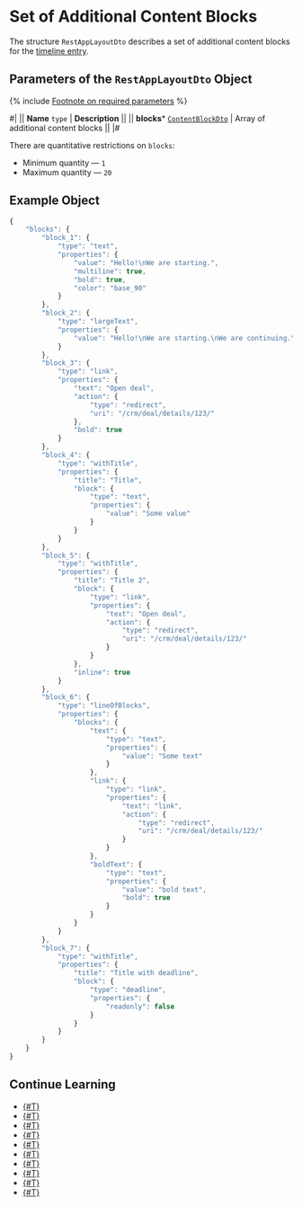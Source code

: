 # Set of Additional Content Blocks

The structure `RestAppLayoutDto` describes a set of additional content blocks for the [timeline entry](../index.md).

## Parameters of the `RestAppLayoutDto` Object

{% include [Footnote on required parameters](../../../../../../_includes/required.md) %}

#|
|| **Name**
`type` | **Description** ||
|| **blocks***
[`ContentBlockDto`](./content-block.md) | Array of additional content blocks ||
|#

There are quantitative restrictions on `blocks`:
- Minimum quantity — `1`
- Maximum quantity — `20`

## Example Object

```js
{
    "blocks": {
        "block_1": {
            "type": "text",
            "properties": {
                "value": "Hello!\nWe are starting.",
                "multiline": true,
                "bold": true,
                "color": "base_90"
            }
        },
        "block_2": {
            "type": "largeText",
            "properties": {
                "value": "Hello!\nWe are starting.\nWe are continuing.\nWe are still working on this.\nWe are continuing.\nWe are close to the result.\nGoodbye."
            }
        },
        "block_3": {
            "type": "link",
            "properties": {
                "text": "Open deal",
                "action": {
                    "type": "redirect",
                    "uri": "/crm/deal/details/123/"
                },
                "bold": true
            }
        },
        "block_4": {
            "type": "withTitle",
            "properties": {
                "title": "Title",
                "block": {
                    "type": "text",
                    "properties": {
                        "value": "Some value"
                    }
                }
            }
        },
        "block_5": {
            "type": "withTitle",
            "properties": {
                "title": "Title 2",
                "block": {
                    "type": "link",
                    "properties": {
                        "text": "Open deal",
                        "action": {
                            "type": "redirect",
                            "uri": "/crm/deal/details/123/"
                        }
                    }
                },
                "inline": true
            }
        },
        "block_6": {
            "type": "lineOfBlocks",
            "properties": {
                "blocks": {
                    "text": {
                        "type": "text",
                        "properties": {
                            "value": "Some text"
                        }
                    },
                    "link": {
                        "type": "link",
                        "properties": {
                            "text": "link",
                            "action": {
                                "type": "redirect",
                                "uri": "/crm/deal/details/123/"
                            }
                        }
                    },
                    "boldText": {
                        "type": "text",
                        "properties": {
                            "value": "bold text",
                            "bold": true
                        }
                    }
                }
            }
        },
        "block_7": {
            "type": "withTitle",
            "properties": {
                "title": "Title with deadline",
                "block": {
                    "type": "deadline",
                    "properties": {
                        "readonly": false
                    }
                }
            }
        }
    }
}
```

## Continue Learning

- [{#T}](./layout.md)
- [{#T}](./icon.md)
- [{#T}](./header.md)
- [{#T}](./body.md)
- [{#T}](./content-block.md)
- [{#T}](./footer.md)
- [{#T}](./menu-item.md)
- [{#T}](./action.md)
- [{#T}](./field-types.md)
- [{#T}](./examples.md)